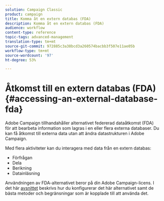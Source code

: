 ```yaml
---
solution: Campaign Classic
product: campaign
title: Komma åt en extern databas (FDA)
description: Komma åt en extern databas (FDA)
audience: workflow
content-type: reference
topic-tags: advanced-management
translation-type: tm+mt
source-git-commit: 972885c3a38bcd3a260574bacbb3f507e11ae05b
workflow-type: tm+mt
source-wordcount: '97'
ht-degree: 53%

---
```



# Åtkomst till en extern databas (FDA){#accessing-an-external-database-fda}

Adobe Campaign tillhandahåller alternativet federerad dataåtkomst (FDA) för att bearbeta information som lagras i en eller flera externa databaser. Du kan få åtkomst till externa data utan att ändra datastrukturen i Adobe Campaign.

Med flera aktiviteter kan du interagera med data från en extern databas:

* Förfrågan
* Dela
* Berikning
* Datainläsning

Användningen av FDA-alternativet beror på din Adobe Campaign-licens. I det här [avsnittet](../../installation/using/about-fda.md) beskrivs hur du konfigurerar det här alternativet samt de bästa metoder och begränsningar som är kopplade till att använda det.
